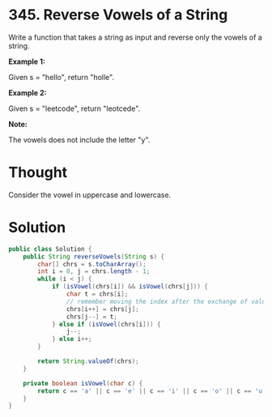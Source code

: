 # 345. Reverse Vowels of a String

Write a function that takes a string as input and reverse only the vowels of a string.

**Example 1:**

Given s = "hello", return "holle".

**Example 2:**

Given s = "leetcode", return "leotcede".

**Note:**

The vowels does not include the letter "y".

# Thought

Consider the vowel in uppercase and lowercase.

# Solution

```java
public class Solution {
    public String reverseVowels(String s) {
        char[] chrs = s.toCharArray();
        int i = 0, j = chrs.length - 1;
        while (i < j) {
            if (isVowel(chrs[i]) && isVowel(chrs[j])) {
                char t = chrs[i];
                // remember moving the index after the exchange of values
                chrs[i++] = chrs[j];
                chrs[j--] = t;
            } else if (isVowel(chrs[i])) {
                j--;
            } else i++;
        }

        return String.valueOf(chrs);
    }

    private boolean isVowel(char c) {
        return c == 'a' || c == 'e' || c == 'i' || c == 'o' || c == 'u' || c == 'A' || c == 'E' || c == 'I' || c == 'O' || c == 'U';
    }
}
```



